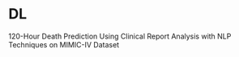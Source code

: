 # DL
120-Hour Death Prediction Using Clinical Report Analysis with NLP Techniques on MIMIC-IV Dataset
